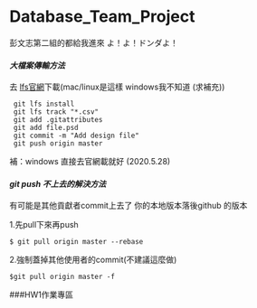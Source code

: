 # Database_Team_Project
彭文志第二組的都給我進來
よ！よ！ドンダよ！

#### *大檔案傳輸方法*
去 [lfs官網](https://git-lfs.github.com/)下載(mac/linux是這樣 windows我不知道 (求補充))
```
 git lfs install
 git lfs track "*.csv"
 git add .gitattributes 
 git add file.psd
 git commit -m "Add design file"
 git push origin master
```
補：windows 直接去官網載就好 (2020.5.28)

#### *git push 不上去的解決方法*
有可能是其他貢獻者commit上去了 你的本地版本落後github 的版本

1.先pull下來再push
```
$ git pull origin master --rebase
```

2.強制蓋掉其他使用者的commit(不建議這麼做)
```
$git pull origin master -f
```
###HW1作業專區

